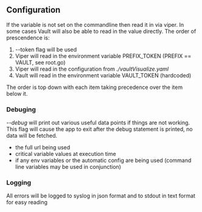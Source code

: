 ## Configuration

If the variable is not set on the commandline then read it in via viper. In some cases Vault will also be able to
read in the value directly. The order of prescendence is:

  1. --token flag will be used
  1. Viper will read in the environment variable PREFIX_TOKEN (PREFIX == VAULT, see root.go)
  1. Viper will read in the configuration from *./vaultVisualize.yaml*
  1. Vault will read in the environment variable VAULT_TOKEN (hardcoded)

The order is top down with each item taking precedence over the item below it.

### Debuging

*--debug* will print out various useful data points if things are not working. This flag will cause the app to exit 
after the debug statement is printed, no data will be fetched.
- the full url being used
- critical variable values at execution time
- if any env variables or the automatic config are being used (command line variables may be used in conjunction)

### Logging

All errors will be logged to syslog in json format and to stdout in text format for easy reading


